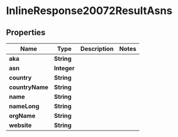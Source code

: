# InlineResponse20072ResultAsns

## Properties
Name | Type | Description | Notes
------------ | ------------- | ------------- | -------------
**aka** | **String** |  | 
**asn** | **Integer** |  | 
**country** | **String** |  | 
**countryName** | **String** |  | 
**name** | **String** |  | 
**nameLong** | **String** |  | 
**orgName** | **String** |  | 
**website** | **String** |  | 
